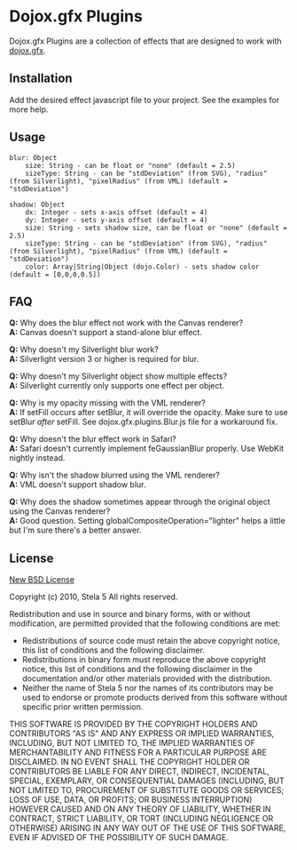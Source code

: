 # Dojox.gfx Plugins

Dojox.gfx Plugins are a collection of effects that are designed to work with <a href="http://www.dojotoolkit.org/reference-guide/dojox/gfx.html">dojox.gfx</a>.

## Installation

Add the desired effect javascript file to your project.  See the examples for more help.

## Usage

    blur: Object
        size: String - can be float or "none" (default = 2.5)
        sizeType: String - can be "stdDeviation" (from SVG), "radius" (from Silverlight), "pixelRadius" (from VML) (default = "stdDeviation")

    shadow: Object
        dx: Integer - sets x-axis offset (default = 4)
        dy: Integer - sets y-axis offset (default = 4)
        size: String - sets shadow size, can be float or "none" (default = 2.5)
        sizeType: String - can be "stdDeviation" (from SVG), "radius" (from Silverlight), "pixelRadius" (from VML) (default = "stdDeviation")
        color: Array|String|Object (dojo.Color) - sets shadow color (default = [0,0,0,0.5])

## FAQ

**Q:** Why does the blur effect not work with the Canvas renderer?  
**A:** Canvas doesn't support a stand-alone blur effect.

**Q:** Why doesn't my Silverlight blur work?  
**A:** Silverlight version 3 or higher is required for blur.

**Q:** Why doesn't my Silverlight object show multiple effects?  
**A:** Silverlight currently only supports one effect per object.

**Q:** Why is my opacity missing with the VML renderer?  
**A:** If setFill occurs after setBlur, it will override the opacity.  Make sure to use setBlur *after* setFill.  See dojox.gfx.plugins.Blur.js file for a workaround fix.

**Q:** Why doesn't the blur effect work in Safari?  
**A:** Safari doesn't currently implement feGaussianBlur properly.  Use WebKit nightly instead.

**Q:** Why isn't the shadow blurred using the VML renderer?  
**A:** VML doesn't support shadow blur.

**Q:** Why does the shadow sometimes appear through the original object using the Canvas renderer?  
**A:** Good question.  Setting globalCompositeOperation="lighter" helps a little but I'm sure there's a better answer.

## License

<a href="http://www.opensource.org/licenses/bsd-license.php">New BSD License</a>

Copyright (c) 2010, Stela 5
All rights reserved.
 
Redistribution and use in source and binary forms, with or without modification, are permitted provided that the following conditions are met:
 
* Redistributions of source code must retain the above copyright notice, this list of conditions and the following disclaimer.
* Redistributions in binary form must reproduce the above copyright notice, this list of conditions and the following disclaimer in the documentation and/or other materials provided with the distribution.
* Neither the name of Stela 5 nor the names of its contributors may be used to endorse or promote products derived from this software without specific prior written permission.
 
THIS SOFTWARE IS PROVIDED BY THE COPYRIGHT HOLDERS AND CONTRIBUTORS "AS IS" AND ANY EXPRESS OR IMPLIED WARRANTIES, INCLUDING, BUT NOT LIMITED TO, THE IMPLIED WARRANTIES OF MERCHANTABILITY AND FITNESS FOR A PARTICULAR PURPOSE ARE DISCLAIMED. IN NO EVENT SHALL THE COPYRIGHT HOLDER OR CONTRIBUTORS BE LIABLE FOR ANY DIRECT, INDIRECT, INCIDENTAL, SPECIAL, EXEMPLARY, OR CONSEQUENTIAL DAMAGES (INCLUDING, BUT NOT LIMITED TO, PROCUREMENT OF SUBSTITUTE GOODS OR SERVICES; LOSS OF USE, DATA, OR PROFITS; OR BUSINESS INTERRUPTION) HOWEVER CAUSED AND ON ANY THEORY OF LIABILITY, WHETHER IN CONTRACT, STRICT LIABILITY, OR TORT (INCLUDING NEGLIGENCE OR OTHERWISE) ARISING IN ANY WAY OUT OF THE USE OF THIS SOFTWARE, EVEN IF ADVISED OF THE POSSIBILITY OF SUCH DAMAGE.
